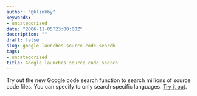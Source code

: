 ```yaml
---
author: "@klinkby"
keywords:
- uncategorized
date: "2006-11-05T23:00:00Z"
description: ""
draft: false
slug: google-launches-source-code-search
tags:
- uncategorized
title: Google launches source code search
---
```



Try out the new Google code search function to search millions of source code files. You can specify to only search specific languages. [ Try it out](http://www.google.com/codesearch?hl=en&lr=&q=lang%3A%5E%28c%7Cc%23%7Cc%5C%2B%5C%2B%29%24).


